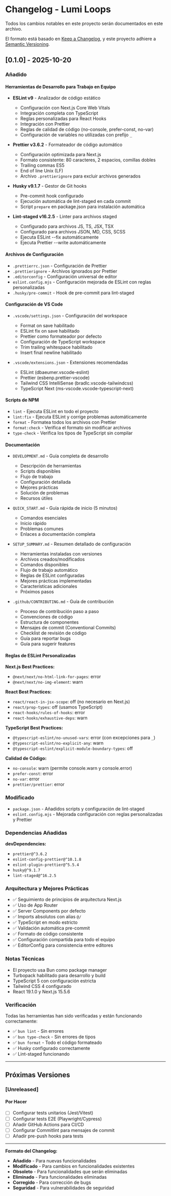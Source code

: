 # Changelog - Lumi Loops

Todos los cambios notables en este proyecto serán documentados en este archivo.

El formato está basado en [Keep a Changelog](https://keepachangelog.com/es-ES/1.0.0/),
y este proyecto adhiere a [Semantic Versioning](https://semver.org/lang/es/).

## [0.1.0] - 2025-10-20

### Añadido

#### Herramientas de Desarrollo para Trabajo en Equipo

- **ESLint v9** - Analizador de código estático
  - Configuración con Next.js Core Web Vitals
  - Integración completa con TypeScript
  - Reglas personalizadas para React Hooks
  - Integración con Prettier
  - Reglas de calidad de código (no-console, prefer-const, no-var)
  - Configuración de variables no utilizadas con prefijo `_`

- **Prettier v3.6.2** - Formateador de código automático
  - Configuración optimizada para Next.js
  - Formato consistente: 80 caracteres, 2 espacios, comillas dobles
  - Trailing commas ES5
  - End of line Unix (LF)
  - Archivo `.prettierignore` para excluir archivos generados

- **Husky v9.1.7** - Gestor de Git hooks
  - Pre-commit hook configurado
  - Ejecución automática de lint-staged en cada commit
  - Script `prepare` en package.json para instalación automática

- **Lint-staged v16.2.5** - Linter para archivos staged
  - Configurado para archivos JS, TS, JSX, TSX
  - Configurado para archivos JSON, MD, CSS, SCSS
  - Ejecuta ESLint --fix automáticamente
  - Ejecuta Prettier --write automáticamente

#### Archivos de Configuración

- `.prettierrc.json` - Configuración de Prettier
- `.prettierignore` - Archivos ignorados por Prettier
- `.editorconfig` - Configuración universal de editor
- `eslint.config.mjs` - Configuración mejorada de ESLint con reglas personalizadas
- `.husky/pre-commit` - Hook de pre-commit para lint-staged

#### Configuración de VS Code

- `.vscode/settings.json` - Configuración del workspace
  - Format on save habilitado
  - ESLint fix on save habilitado
  - Prettier como formateador por defecto
  - Configuración de TypeScript workspace
  - Trim trailing whitespace habilitado
  - Insert final newline habilitado

- `.vscode/extensions.json` - Extensiones recomendadas
  - ESLint (dbaeumer.vscode-eslint)
  - Prettier (esbenp.prettier-vscode)
  - Tailwind CSS IntelliSense (bradlc.vscode-tailwindcss)
  - TypeScript Next (ms-vscode.vscode-typescript-next)

#### Scripts de NPM

- `lint` - Ejecuta ESLint en todo el proyecto
- `lint:fix` - Ejecuta ESLint y corrige problemas automáticamente
- `format` - Formatea todos los archivos con Prettier
- `format:check` - Verifica el formato sin modificar archivos
- `type-check` - Verifica los tipos de TypeScript sin compilar

#### Documentación

- `DEVELOPMENT.md` - Guía completa de desarrollo
  - Descripción de herramientas
  - Scripts disponibles
  - Flujo de trabajo
  - Configuración detallada
  - Mejores prácticas
  - Solución de problemas
  - Recursos útiles

- `QUICK_START.md` - Guía rápida de inicio (5 minutos)
  - Comandos esenciales
  - Inicio rápido
  - Problemas comunes
  - Enlaces a documentación completa

- `SETUP_SUMMARY.md` - Resumen detallado de configuración
  - Herramientas instaladas con versiones
  - Archivos creados/modificados
  - Comandos disponibles
  - Flujo de trabajo automático
  - Reglas de ESLint configuradas
  - Mejores prácticas implementadas
  - Características adicionales
  - Próximos pasos

- `.github/CONTRIBUTING.md` - Guía de contribución
  - Proceso de contribución paso a paso
  - Convenciones de código
  - Estructura de componentes
  - Mensajes de commit (Conventional Commits)
  - Checklist de revisión de código
  - Guía para reportar bugs
  - Guía para sugerir features

#### Reglas de ESLint Personalizadas

**Next.js Best Practices:**

- `@next/next/no-html-link-for-pages`: error
- `@next/next/no-img-element`: warn

**React Best Practices:**

- `react/react-in-jsx-scope`: off (no necesario en Next.js)
- `react/prop-types`: off (usamos TypeScript)
- `react-hooks/rules-of-hooks`: error
- `react-hooks/exhaustive-deps`: warn

**TypeScript Best Practices:**

- `@typescript-eslint/no-unused-vars`: error (con excepciones para `_`)
- `@typescript-eslint/no-explicit-any`: warn
- `@typescript-eslint/explicit-module-boundary-types`: off

**Calidad de Código:**

- `no-console`: warn (permite console.warn y console.error)
- `prefer-const`: error
- `no-var`: error
- `prettier/prettier`: error

### Modificado

- `package.json` - Añadidos scripts y configuración de lint-staged
- `eslint.config.mjs` - Mejorada configuración con reglas personalizadas y Prettier

### Dependencias Añadidas

**devDependencies:**

- `prettier@^3.6.2`
- `eslint-config-prettier@^10.1.8`
- `eslint-plugin-prettier@^5.5.4`
- `husky@^9.1.7`
- `lint-staged@^16.2.5`

### Arquitectura y Mejores Prácticas

- ✅ Seguimiento de principios de arquitectura Next.js
- ✅ Uso de App Router
- ✅ Server Components por defecto
- ✅ Imports absolutos con alias `@/`
- ✅ TypeScript en modo estricto
- ✅ Validación automática pre-commit
- ✅ Formato de código consistente
- ✅ Configuración compartida para todo el equipo
- ✅ EditorConfig para consistencia entre editores

### Notas Técnicas

- El proyecto usa Bun como package manager
- Turbopack habilitado para desarrollo y build
- TypeScript 5 con configuración estricta
- Tailwind CSS 4 configurado
- React 19.1.0 y Next.js 15.5.6

### Verificación

Todas las herramientas han sido verificadas y están funcionando correctamente:

- ✅ `bun lint` - Sin errores
- ✅ `bun type-check` - Sin errores de tipos
- ✅ `bun format` - Todo el código formateado
- ✅ Husky configurado correctamente
- ✅ Lint-staged funcionando

---

## Próximas Versiones

### [Unreleased]

#### Por Hacer

- [ ] Configurar tests unitarios (Jest/Vitest)
- [ ] Configurar tests E2E (Playwright/Cypress)
- [ ] Añadir GitHub Actions para CI/CD
- [ ] Configurar Commitlint para mensajes de commit
- [ ] Añadir pre-push hooks para tests

---

**Formato del Changelog:**

- **Añadido** - Para nuevas funcionalidades
- **Modificado** - Para cambios en funcionalidades existentes
- **Obsoleto** - Para funcionalidades que serán eliminadas
- **Eliminado** - Para funcionalidades eliminadas
- **Corregido** - Para corrección de bugs
- **Seguridad** - Para vulnerabilidades de seguridad

